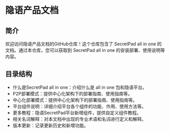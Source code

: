 # 隐语产品文档
## 简介
欢迎访问隐语产品文档的GitHub仓库！这个仓库包含了 SecretPad all in one 的文档。通过本仓库，您可以获取到 SecretPad all in one 的安装部署、使用说明等内容。
## 目录结构
* 什么是SecretPad all in one：介绍什么是 all in one 包和隐语平台。
* P2P部署模式：提供中心化架构下的部署指南、使用指南等。
* 中心化部署模式：提供中心化架构下的部署指南、使用指南等。
* 平台组件说明：详细介绍平台各个组件的功能、作用、使用方法等。
* 更多教程：隐语SecretPad平台新增组件，提供自定义组件教程。
* 相关名词解释：对本文档中出现的专业术语和名词进行定义和解释。
* 版本更新：记录更新历史和新增功能。
   